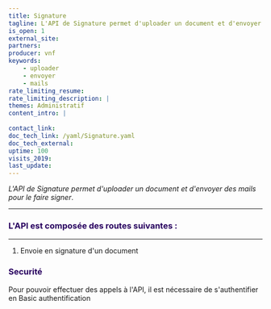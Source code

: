 ```yaml
---
title: Signature
tagline: L'API de Signature permet d'uploader un document et d'envoyer des mails pour le faire signer
is_open: 1
external_site: 
partners:
producer: vnf
keywords:
    - uploader
    - envoyer
    - mails
rate_limiting_resume: 
rate_limiting_description: |
themes: Administratif  
content_intro: | 
   
contact_link: 
doc_tech_link: /yaml/Signature.yaml
doc_tech_external: 
uptime: 100
visits_2019: 
last_update: 
---
```

*L'API de Signature permet d'uploader un document et d'envoyer des mails pour le faire signer*.

---

### <font color=#28005F>L'API est composée des routes suivantes :</font>
---------
1. Envoie en signature d'un document 

### <font color=#28005F>Securité</font>

Pour pouvoir effectuer des appels à l'API, il est nécessaire de s'authentifier en Basic authentification